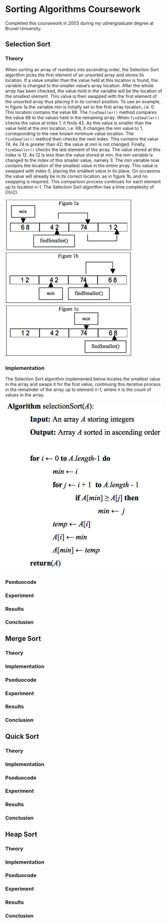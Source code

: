# Sorting Algorithms Coursework
Completed this coursework in 2003 during my udnergraduate degree at Brunel University.

## Selection Sort

### Theory

When sorting an array of numbers into ascending order, the Selection Sort algorithm picks the first element of an unsorted array and stores its location. If a value smaller than the value held at this location is found, the variable is changed to the smaller value’s array location. After the whole array has been checked, the value held in the variable will be the location of the smallest element. This value is then swapped with the first element of the unsorted array thus placing it in its correct position. To use an example, in figure 1a the variable *min* is initially set to the first array location, i.e. 0. This location contains the value 68. The `findSmaller()` method compares the value 68 to the values held in the remaining array. When `findSmaller()` checks the value at index 1, it finds 42. As this value is smaller than the value held at the *min* location, i.e. 68, it changes the *min* value to 1, corresponding to the new known minimum value location. The `findSmaller()` method then checks the next index. This contains the value 74. As 74 is greater than 42, the value at *min* is not changed. Finally, `findSmaller()` checks the last element of the array. The value stored at this index is 12. As 12 is less than the value stored at *min*, the *min* variable is changed to the index of this smaller value, namely 3. The *min* variable now contains the location of the smallest value in the entire array. This value is swapped with index 0, placing the smallest value in its place. On occasions the value will already be in its correct location, as in figure 1b, and no swapping is required. This comparison process continues for each element up to location n-1.  The Selection Sort algorithm has a time complexity of *O*(*n*2).

![alt text](https://github.com/stevensams/SortingAlgorithms/blob/master/images/figures/1a.png "Figure 1a")
![alt text](https://github.com/stevensams/SortingAlgorithms/blob/master/images/figures/1b.png "Figure 1b")
![alt text](https://github.com/stevensams/SortingAlgorithms/blob/master/images/figures/1c.png "Figure 1c")

### Implementation

The Selection Sort algorithm implemented below locates the smallest value in the array and swaps it for the first value, continuing this iterative process in the remainder of the array up to element *n*-1, where *n* is the count of values in the array. 

![alt text](https://github.com/stevensams/SortingAlgorithms/blob/master/images/pseudocode/selection-sort.png "Selection Sort Pseudocode")


### Pseduocode
### Experiment
### Results
### Conclusion

## Merge Sort
### Theory
### Implementation
### Pseduocode
### Experiment
### Results
### Conclusion

## Quick Sort
### Theory
### Implementation
### Pseduocode
### Experiment
### Results
### Conclusion

## Heap Sort
### Theory
### Implementation
### Pseduocode
### Experiment
### Results
### Conclusion
